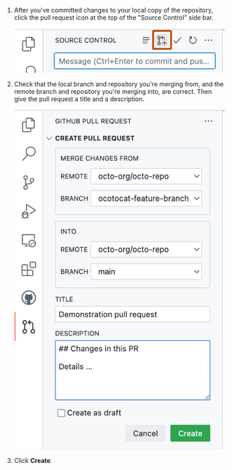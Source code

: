 1. After you've committed changes to your local copy of the repository, click the pull request icon at the top of the "Source Control" side bar.

   ![Screenshot of the top of the "Source Control" side bar. The pull request icon is highlighted with a dark orange outline.](/assets/images/help/codespaces/codespaces-commit-pr-button.png)  

1. Check that the local branch and repository you're merging from, and the remote branch and repository you're merging into, are correct. Then give the pull request a title and a description.

   ![Screenshot of the "{% data variables.product.prodname_dotcom %} Pull Request" side bar with a form for creating a pull request, including "Title" and "Description" fields.](/assets/images/help/codespaces/codespaces-commit-pr.png)

1. Click **Create**.
